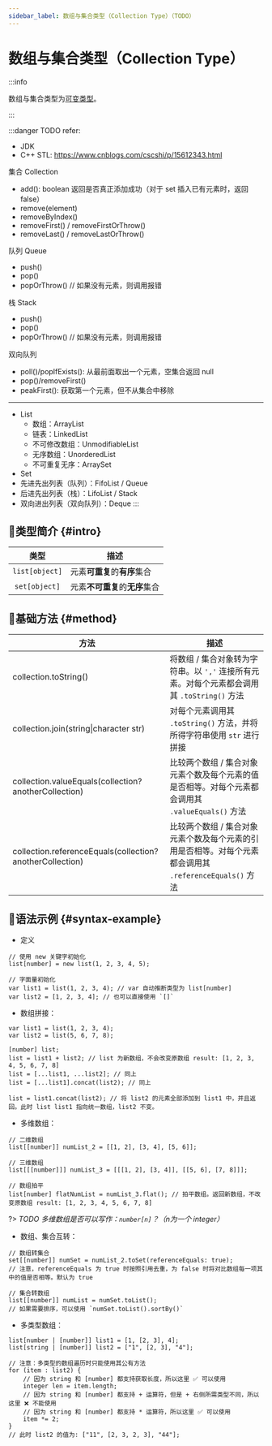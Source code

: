 ```yaml
---
sidebar_label: 数组与集合类型（Collection Type）（TODO）
---
```


# 数组与集合类型（Collection Type）

:::info

数组与集合类型为[可变类型](./#mutable-data-type)。

:::

:::danger TODO
refer:
- JDK
- C++ STL: https://www.cnblogs.com/cscshi/p/15612343.html

集合 Collection
- add(): boolean 返回是否真正添加成功（对于 set 插入已有元素时，返回 false）
- remove(element)
- removeByIndex()
- removeFirst() / removeFirstOrThrow()
- removeLast() / removeLastOrThrow()

队列 Queue
- push()
- pop()
- popOrThrow() // 如果没有元素，则调用报错

栈 Stack
- push()
- pop()
- popOrThrow() // 如果没有元素，则调用报错

双向队列
- poll()/popIfExists(): 从最前面取出一个元素，空集合返回 null
- pop()/removeFirst()
- peakFirst(): 获取第一个元素，但不从集合中移除

---

- List
  - 数组：ArrayList
  - 链表：LinkedList
  - 不可修改数组：UnmodifiableList
  - 无序数组：UnorderedList
  - 不可重复无序：ArraySet
- Set
- 先进先出列表（队列）：FifoList / Queue
- 后进先出列表（栈）：LifoList / Stack
- 双向进出列表（双向队列）：Deque
:::

## 🐳类型简介 {#intro}

|      类型      | 描述                          |
| :------------: | ----------------------------- |
| `list[object]` | 元素**可重复**的**有序**集合   |
| `set[object]`  | 元素**不可重复**的**无序**集合 |

## 🏅基础方法 {#method}

| 方法                                                      | 描述                                                         |
| --------------------------------------------------------- | ------------------------------------------------------------ |
| collection.toString()                                     | 将数组 / 集合对象转为字符串。以 `','` 连接所有元素。对每个元素都会调用其 `.toString()` 方法 |
| collection.join(string\|character str)                    | 对每个元素调用其 `.toString()` 方法，并将所得字符串使用 `str` 进行拼接 |
| collection.valueEquals(collection? anotherCollection)     | 比较两个数组 / 集合对象元素个数及每个元素的值是否相等。对每个元素都会调用其 `.valueEquals()` 方法 |
| collection.referenceEquals(collection? anotherCollection) | 比较两个数组 / 集合对象元素个数及每个元素的引用是否相等。对每个元素都会调用其 `.referenceEquals()` 方法 |

<!--
#### 数组基础方法

| 方法                                                      | 描述                                                         |
| --------------------------------------------------------- | ------------------------------------------------------------ |
| collection.addFirst/addLast(object object1[, object object2[, ...]]) | 向 collection 对象最前面 / 最后面添加若干个元素 |
| collection.addAllFirst/addAllLast([object] objectList1[, object objectList2[, ...]]) | 将传入的若干数组元素按先后次序，逐一添加到 collection 对象最前面 / 最后面 |
-->

## 🏅语法示例 {#syntax-example}

- 定义

```collie
// 使用 new 关键字初始化
list[number] = new list(1, 2, 3, 4, 5);

// 字面量初始化
var list1 = list(1, 2, 3, 4); // var 自动推断类型为 list[number]
var list2 = [1, 2, 3, 4]; // 也可以直接使用 `[]`
```

- 数组拼接：

```collie
var list1 = list(1, 2, 3, 4);
var list2 = list(5, 6, 7, 8);

[number] list;
list = list1 + list2; // list 为新数组，不会改变原数组 result: [1, 2, 3, 4, 5, 6, 7, 8]
list = [...list1, ...list2]; // 同上
list = [...list1].concat(list2); // 同上

list = list1.concat(list2); // 将 list2 的元素全部添加到 list1 中，并且返回。此时 list list1 指向统一数组，list2 不变。
```

- 多维数组：

```collie
// 二维数组
list[[number]] numList_2 = [[1, 2], [3, 4], [5, 6]];

// 三维数组
list[[[number]]] numList_3 = [[[1, 2], [3, 4]], [[5, 6], [7, 8]]];

// 数组拍平
list[number] flatNumList = numList_3.flat(); // 拍平数组。返回新数组，不改变原数组 result: [1, 2, 3, 4, 5, 6, 7, 8]
```

?> *TODO 多维数组是否可以写作：`number[n]`？（n为一个 integer）*

- 数组、集合互转：

```collie
// 数组转集合
set[[number]] numSet = numList_2.toSet(referenceEquals: true);
// 注意，referenceEquals 为 true 时按照引用去重，为 false 时将对比数组每一项其中的值是否相等。默认为 true

// 集合转数组
list[[number]] numList = numSet.toList();
// 如果需要排序，可以使用 `numSet.toList().sortBy()`
```

- 多类型数组：

```collie
list[number | [number]] list1 = [1, [2, 3], 4];
list[string | [number]] list2 = ["1", [2, 3], "4"];

// 注意：多类型的数组遍历时只能使用其公有方法
for (item : list2) {
	// 因为 string 和 [number] 都支持获取长度，所以这里 ✅ 可以使用
	integer len = item.length;
	// 因为 string 和 [number] 都支持 + 运算符，但是 + 右侧所需类型不同，所以这里 ❌ 不能使用
	// 因为 string 和 [number] 都支持 * 运算符，所以这里 ✅ 可以使用
	item *= 2;
}
// 此时 list2 的值为: ["11", [2, 3, 2, 3], "44"];
```
